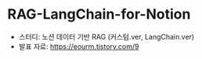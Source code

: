 # RAG-LangChain-for-Notion
- 스터디: 노션 데이터 기반 RAG (커스텀.ver, LangChain.ver)
- 발표 자료: https://eourm.tistory.com/9
